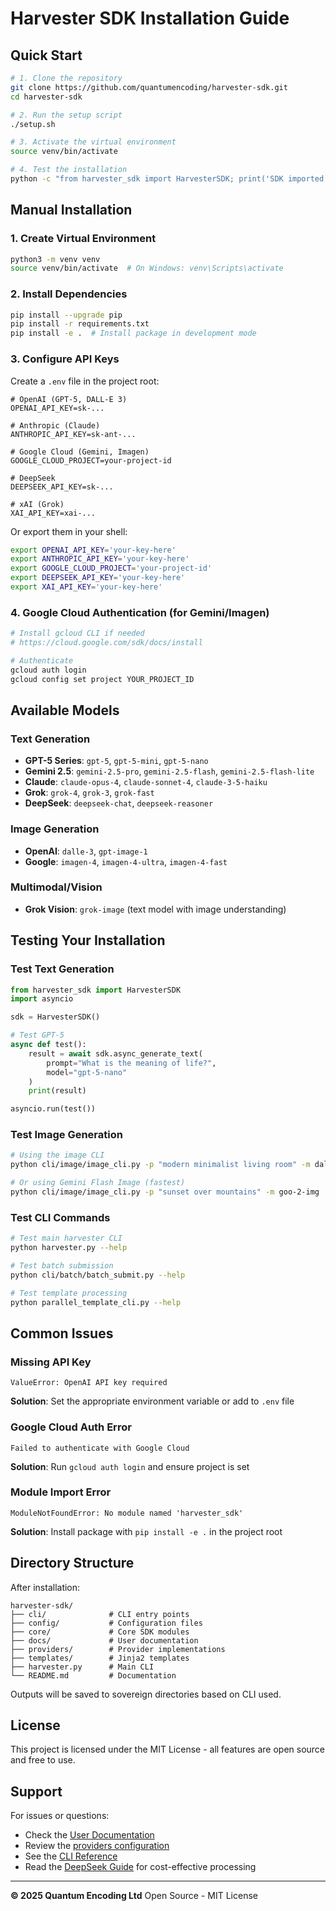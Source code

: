 # Harvester SDK Installation Guide

## Quick Start

```bash
# 1. Clone the repository
git clone https://github.com/quantumencoding/harvester-sdk.git
cd harvester-sdk

# 2. Run the setup script
./setup.sh

# 3. Activate the virtual environment
source venv/bin/activate

# 4. Test the installation
python -c "from harvester_sdk import HarvesterSDK; print('SDK imported successfully')"
```

## Manual Installation

### 1. Create Virtual Environment

```bash
python3 -m venv venv
source venv/bin/activate  # On Windows: venv\Scripts\activate
```

### 2. Install Dependencies

```bash
pip install --upgrade pip
pip install -r requirements.txt
pip install -e .  # Install package in development mode
```

### 3. Configure API Keys

Create a `.env` file in the project root:

```env
# OpenAI (GPT-5, DALL-E 3)
OPENAI_API_KEY=sk-...

# Anthropic (Claude)
ANTHROPIC_API_KEY=sk-ant-...

# Google Cloud (Gemini, Imagen)
GOOGLE_CLOUD_PROJECT=your-project-id

# DeepSeek
DEEPSEEK_API_KEY=sk-...

# xAI (Grok)
XAI_API_KEY=xai-...
```

Or export them in your shell:

```bash
export OPENAI_API_KEY='your-key-here'
export ANTHROPIC_API_KEY='your-key-here'
export GOOGLE_CLOUD_PROJECT='your-project-id'
export DEEPSEEK_API_KEY='your-key-here'
export XAI_API_KEY='your-key-here'
```

### 4. Google Cloud Authentication (for Gemini/Imagen)

```bash
# Install gcloud CLI if needed
# https://cloud.google.com/sdk/docs/install

# Authenticate
gcloud auth login
gcloud config set project YOUR_PROJECT_ID
```

## Available Models

### Text Generation
- **GPT-5 Series**: `gpt-5`, `gpt-5-mini`, `gpt-5-nano`
- **Gemini 2.5**: `gemini-2.5-pro`, `gemini-2.5-flash`, `gemini-2.5-flash-lite`
- **Claude**: `claude-opus-4`, `claude-sonnet-4`, `claude-3-5-haiku`
- **Grok**: `grok-4`, `grok-3`, `grok-fast`
- **DeepSeek**: `deepseek-chat`, `deepseek-reasoner`

### Image Generation
- **OpenAI**: `dalle-3`, `gpt-image-1`
- **Google**: `imagen-4`, `imagen-4-ultra`, `imagen-4-fast`

### Multimodal/Vision
- **Grok Vision**: `grok-image` (text model with image understanding)

## Testing Your Installation

### Test Text Generation

```python
from harvester_sdk import HarvesterSDK
import asyncio

sdk = HarvesterSDK()

# Test GPT-5
async def test():
    result = await sdk.async_generate_text(
        prompt="What is the meaning of life?",
        model="gpt-5-nano"
    )
    print(result)

asyncio.run(test())
```

### Test Image Generation

```bash
# Using the image CLI
python cli/image/image_cli.py -p "modern minimalist living room" -m dalle-3

# Or using Gemini Flash Image (fastest)
python cli/image/image_cli.py -p "sunset over mountains" -m goo-2-img
```

### Test CLI Commands

```bash
# Test main harvester CLI
python harvester.py --help

# Test batch submission
python cli/batch/batch_submit.py --help

# Test template processing
python parallel_template_cli.py --help
```

## Common Issues

### Missing API Key
```
ValueError: OpenAI API key required
```
**Solution**: Set the appropriate environment variable or add to `.env` file

### Google Cloud Auth Error
```
Failed to authenticate with Google Cloud
```
**Solution**: Run `gcloud auth login` and ensure project is set

### Module Import Error
```
ModuleNotFoundError: No module named 'harvester_sdk'
```
**Solution**: Install package with `pip install -e .` in the project root

## Directory Structure

After installation:
```
harvester-sdk/
├── cli/              # CLI entry points
├── config/           # Configuration files
├── core/             # Core SDK modules
├── docs/             # User documentation
├── providers/        # Provider implementations
├── templates/        # Jinja2 templates
├── harvester.py      # Main CLI
└── README.md         # Documentation
```

Outputs will be saved to sovereign directories based on CLI used.

## License

This project is licensed under the MIT License - all features are open source and free to use.

## Support

For issues or questions:
- Check the [User Documentation](docs/)
- Review the [providers configuration](config/providers.yaml)
- See the [CLI Reference](docs/CLI_REFERENCE.md)
- Read the [DeepSeek Guide](docs/DEEPSEEK_GUIDE.md) for cost-effective processing

---

**© 2025 Quantum Encoding Ltd**
Open Source - MIT License